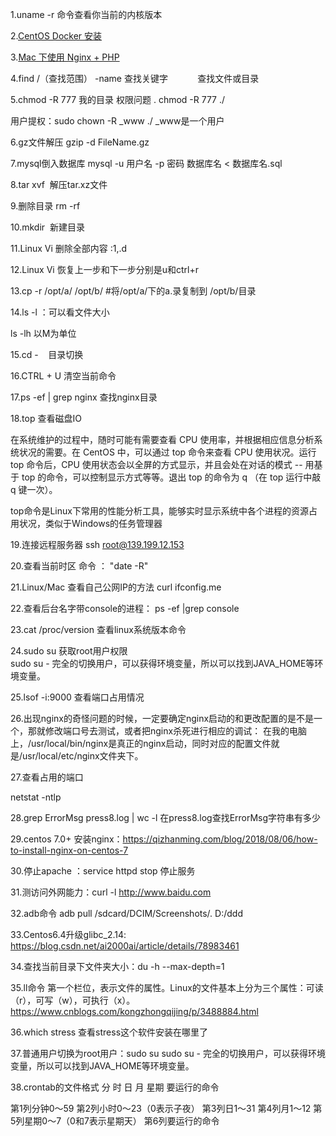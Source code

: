 1.uname -r 命令查看你当前的内核版本

2.[CentOS Docker 安装](http://www.runoob.com/docker/centos-docker-install.html)

3.[Mac 下使用 Nginx + PHP](https://github.com/chunpu/blog/issues/87)

4.find /（查找范围） -name 查找关键字            查找文件或目录

5.chmod -R 777 我的目录        权限问题 . chmod -R 777 ./

用户提权：sudo chown -R _www ./  _www是一个用户

6.gz文件解压 gzip -d FileName.gz

7.mysql倒入数据库 mysql -u 用户名 -p 密码 数据库名 < 数据库名.sql

8.tar xvf  解压tar.xz文件

9.删除目录  rm -rf 

10.mkdir  新建目录

11.Linux Vi 删除全部内容 :1,.d  

12.Linux Vi 恢复上一步和下一步分别是u和ctrl+r

13.cp -r /opt/a/ /opt/b/ #将/opt/a/下的a.录复制到 /opt/b/目录  

14.ls -l  ：可以看文件大小

ls -lh 以M为单位

15.cd -    目录切换

16.CTRL + U 清空当前命令

17.ps  -ef | grep nginx   查找nginx目录

18.top 查看磁盘IO

在系统维护的过程中，随时可能有需要查看 CPU 使用率，并根据相应信息分析系统状况的需要。在 CentOS 中，可以通过 top 命令来查看 CPU 使用状况。运行 top 命令后，CPU 使用状态会以全屏的方式显示，并且会处在对话的模式 -- 用基于 top 的命令，可以控制显示方式等等。退出 top 的命令为 q （在 top 运行中敲 q 键一次）。

top命令是Linux下常用的性能分析工具，能够实时显示系统中各个进程的资源占用状况，类似于Windows的任务管理器

19.连接远程服务器 ssh root@139.199.12.153

20.查看当前时区
命令 ： "date -R"

21.Linux/Mac 查看自己公网IP的方法 
curl ifconfig.me

22.查看后台名字带console的进程：
ps -ef |grep console

23.cat /proc/version
查看linux系统版本命令

24.sudo su
获取root用户权限  
sudo su - 完全的切换用户，可以获得环境变量，所以可以找到JAVA_HOME等环境变量。

25.lsof -i:9000 
查看端口占用情况

26.出现nginx的奇怪问题的时候，一定要确定nginx启动的和更改配置的是不是一个，那就修改端口号去测试，或者把nginx杀死进行相应的调试：
在我的电脑上，/usr/local/bin/nginx是真正的nginx启动，同时对应的配置文件就是/usr/local/etc/nginx文件夹下。

27.查看占用的端口

netstat -ntlp

28.grep ErrorMsg press8.log | wc -l    在press8.log查找ErrorMsg字符串有多少

29.centos 7.0+ 安装nginx：https://qizhanming.com/blog/2018/08/06/how-to-install-nginx-on-centos-7

30.停止apache ：service httpd stop 停止服务

31.测访问外网能力：curl -l http://www.baidu.com

32.adb命令   adb pull /sdcard/DCIM/Screenshots/. D:/ddd

33.Centos6.4升级glibc_2.14: https://blog.csdn.net/ai2000ai/article/details/78983461

34.查找当前目录下文件夹大小：du -h --max-depth=1

35.ll命令
第一个栏位，表示文件的属性。Linux的文件基本上分为三个属性：可读（r），可写（w），可执行（x）。
https://www.cnblogs.com/kongzhongqijing/p/3488884.html

36.which stress 查看stress这个软件安装在哪里了

37.普通用户切换为root用户：sudo su   sudo su - 完全的切换用户，可以获得环境变量，所以可以找到JAVA_HOME等环境变量。

38.crontab的文件格式
分 时 日 月 星期 要运行的命令

第1列分钟0～59
第2列小时0～23（0表示子夜）
第3列日1～31
第4列月1～12
第5列星期0～7（0和7表示星期天）
第6列要运行的命令
